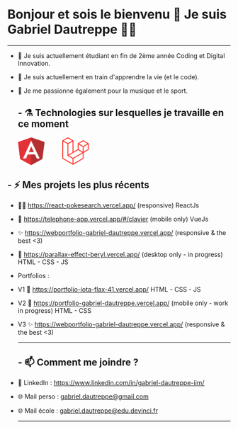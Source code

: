<div>


  
  # Bonjour et sois le bienvenu 👋 Je suis Gabriel Dautreppe 🧑‍💻

  ---
  
</div>

- 🔭 Je suis actuellement étudiant en fin de 2ème année Coding et Digital Innovation.
- 🌱 Je suis actuellement en train d'apprendre la vie (et le code).
- 💚 Je me passionne également pour la musique et le sport.

  ## - ⚗️ Technologies sur lesquelles je travaille en ce moment
  <div style="display:flex;">
    <img src="images/angular.png" style="width:60px; margin-right:40px;">
    <img src="images/laravel.png" style="width:60px;">
  </div>



## - :zap: Mes projets les plus récents
- 🧑‍💻 https://react-pokesearch.vercel.app/ (responsive) ReactJs
- 📱 https://telephone-app.vercel.app/#/clavier (mobile only) VueJs
- ✨ https://webportfolio-gabriel-dautreppe.vercel.app/ (responsive & the best <3)
- 💚 https://parallax-effect-beryl.vercel.app/ (desktop only - in progress) HTML - CSS - JS


- Portfolios :
- V1 💩 https://portfolio-iota-flax-41.vercel.app/ HTML - CSS - JS
- V2 🚧 https://portfolio-gabriel-dautreppe.vercel.app/ (mobile only - work in progress) HTML - CSS
- V3 ✨ https://webportfolio-gabriel-dautreppe.vercel.app/ (responsive & the best <3)

  <div>

  ---
  
   ## - 📫 Comment me joindre ?
- 👔 LinkedIn : https://www.linkedin.com/in/gabriel-dautreppe-iim/
- 🌐 Mail perso : gabriel.dautreppe@gmail.com
- 🌐 Mail école : gabriel.dautreppe@edu.devinci.fr

  ---
  
</div>

